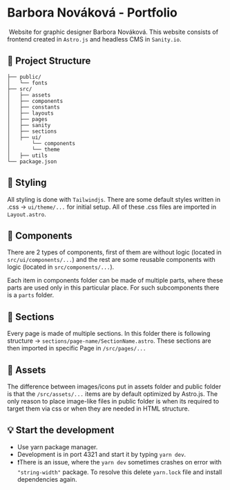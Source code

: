 # Barbora Nováková - Portfolio
 Website for graphic designer Barbora Nováková.
 This website consists of frontend created in ```Astro.js``` and headless CMS in ```Sanity.io```.



## 🚀 Project Structure

```text
├── public/
│   └── fonts
├── src/
│   ├── assets
│   ├── components
│   ├── constants
│   ├── layouts
│   ├── pages
│   ├── sanity
│   ├── sections
│   ├── ui/
│       └── components
│       └── theme
│   ├── utils
└── package.json
```

## 👾 Styling
All styling is done with ```Tailwindjs```. There are some default styles written in .css -> ```ui/theme/...``` for initial setup. All of these .css files are imported in ```Layout.astro```.

## 🥗 Components
There are 2 types of components, first of them are without logic (located in ```src/ui/components/...```) and the rest are some reusable components with logic (located in ```src/components/...```).

Each item in components folder can be made of multiple parts, where these parts are used only in this particular place. For such subcomponents there is a ```parts``` folder.

## 🔖 Sections
Every page is made of multiple sections. In this folder there is following structure -> ```sections/page-name/SectionName.astro```. These sections are then imported in specific Page in ```/src/pages/...```

## 🎉 Assets
The difference between images/icons put in assets folder and public folder is that the ```/src/assets/...``` items are by default optimized by Astro.js. The only reason to place image-like files in public folder is when its required to target them via css or when they are needed in HTML structure.

## 💡 Start the development
- Use yarn package manager.
- Development is in port 4321 and start it by typing ```yarn dev```.
- ❗️There is an issue, where the ```yarn dev``` sometimes crashes on error with ```"string-width"``` package. To resolve this delete ```yarn.lock``` file and install dependencies again.
